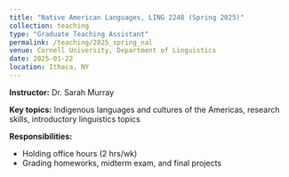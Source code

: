 ```yaml
---
title: "Native American Languages, LING 2248 (Spring 2025)"
collection: teaching
type: "Graduate Teaching Assistant"
permalink: /teaching/2025_spring_nal
venue: Cornell University, Department of Linguistics
date: 2025-01-22
location: Ithaca, NY
---
```


<b>Instructor:</b> Dr. Sarah Murray

<b>Key topics:</b> Indigenous languages and cultures of the Americas, research skills, introductory linguistics topics

<b>Responsibilities:</b> 
<ul>
  <li>Holding office hours (2 hrs/wk)</li>
  <li>Grading homeworks, midterm exam, and final projects</li>
</ul>
